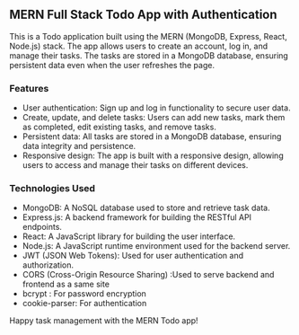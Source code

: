 ## MERN Full Stack Todo App with Authentication

This is a Todo application built using the MERN (MongoDB, Express, React, Node.js) stack. The app allows users to create an account, log in, and manage their tasks. The tasks are stored in a MongoDB database, ensuring persistent data even when the user refreshes the page.

### Features

- User authentication: Sign up and log in functionality to secure user data.
- Create, update, and delete tasks: Users can add new tasks, mark them as completed, edit existing tasks, and remove tasks.
- Persistent data: All tasks are stored in a MongoDB database, ensuring data integrity and persistence.
- Responsive design: The app is built with a responsive design, allowing users to access and manage their tasks on different devices.

### Technologies Used

- MongoDB: A NoSQL database used to store and retrieve task data.
- Express.js: A backend framework for building the RESTful API endpoints.
- React: A JavaScript library for building the user interface.
- Node.js: A JavaScript runtime environment used for the backend server.
- JWT (JSON Web Tokens): Used for user authentication and authorization.
- CORS (Cross-Origin Resource Sharing) :Used to serve backend and frontend as a same site
- bcrypt : For password encryption
- cookie-parser: For authentication


Happy task management with the MERN Todo app!
